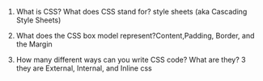 1. What is CSS? What does CSS stand for?
style sheets (aka Cascading Style Sheets)


2. What does the CSS box model represent?Content,Padding, Border, and the Margin



3. How many different ways can you write CSS code? What are they? 3 they are External, Internal, and Inline css


